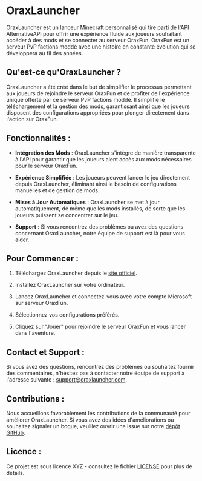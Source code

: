 # OraxLauncher

OraxLauncher est un lanceur Minecraft personnalisé qui tire parti de l'API AlternativeAPI pour offrir une expérience fluide aux joueurs souhaitant accéder à des mods et se connecter au serveur OraxFun. OraxFun est un serveur PvP factions moddé avec une histoire en constante évolution qui se développera au fil des années.

## Qu'est-ce qu'OraxLauncher ?

OraxLauncher a été créé dans le but de simplifier le processus permettant aux joueurs de rejoindre le serveur OraxFun et de profiter de l'expérience unique offerte par ce serveur PvP factions moddé. Il simplifie le téléchargement et la gestion des mods, garantissant ainsi que les joueurs disposent des configurations appropriées pour plonger directement dans l'action sur OraxFun.

## Fonctionnalités :

- **Intégration des Mods** : OraxLauncher s'intègre de manière transparente à l'API pour garantir que les joueurs aient accès aux mods nécessaires pour le serveur OraxFun.

- **Expérience Simplifiée** : Les joueurs peuvent lancer le jeu directement depuis OraxLauncher, éliminant ainsi le besoin de configurations manuelles et de gestion de mods.

- **Mises à Jour Automatiques** : OraxLauncher se met à jour automatiquement, de même que les mods installés, de sorte que les joueurs puissent se concentrer sur le jeu.

- **Support** : Si vous rencontrez des problèmes ou avez des questions concernant OraxLauncher, notre équipe de support est là pour vous aider.

## Pour Commencer :

1. Téléchargez OraxLauncher depuis le [site officiel](https://www.oraxlauncher.com).

2. Installez OraxLauncher sur votre ordinateur.

3. Lancez OraxLauncher et connectez-vous avec votre compte Microsoft sur serveur OraxFun.

4. Sélectionnez vos configurations préférés.

5. Cliquez sur "Jouer" pour rejoindre le serveur OraxFun et vous lancer dans l'aventure.

## Contact et Support :

Si vous avez des questions, rencontrez des problèmes ou souhaitez fournir des commentaires, n'hésitez pas à contacter notre équipe de support à l'adresse suivante : [support@oraxlauncher.com](mailto:oraxfun@gmail.com).

## Contributions :

Nous accueillons favorablement les contributions de la communauté pour améliorer OraxLauncher. Si vous avez des idées d'améliorations ou souhaitez signaler un bogue, veuillez ouvrir une issue sur notre [dépôt GitHub](https://github.com/Wofluzz/OraxLauncher).

## Licence :

Ce projet est sous licence XYZ - consultez le fichier [LICENSE](LICENSE) pour plus de détails.
